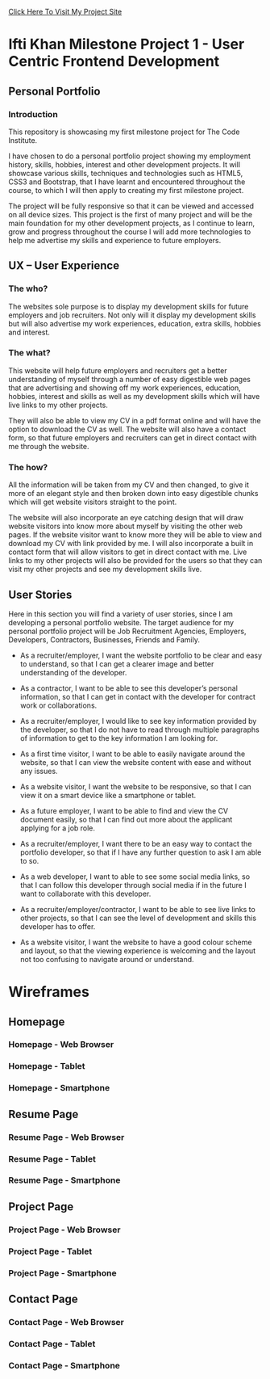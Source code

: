 [Click Here To Visit My Project Site](https://ifti-khan.github.io/ifti-khan-milestone-project-1/)

# Ifti Khan Milestone Project 1 - User Centric Frontend Development

## Personal Portfolio

### Introduction

This repository is showcasing my first milestone project for The Code Institute.

I have chosen to do a personal portfolio project showing my employment history, skills, hobbies, interest and other development projects. It will showcase various skills, techniques and technologies such as HTML5, CSS3 and Bootstrap, that I have learnt and encountered throughout the course, to which I will then apply to creating my first milestone project.

The project will be fully responsive so that it can be viewed and accessed on all device sizes. This project is the first of many project and will be the main foundation for my other development projects, as I continue to learn, grow and progress throughout the course I will add more technologies to help me advertise my skills and experience to future employers.


## UX – User Experience

### The who?
The websites sole purpose is to display my development skills for future employers and job recruiters. Not only will it display my development skills but will also advertise my work experiences, education, extra skills, hobbies and interest.

### The what?
This website will help future employers and recruiters get a better understanding of myself through a number of easy digestible web pages that are advertising and showing off my work experiences, education, hobbies, interest and skills as well as my development skills which will have live links to my other projects.

They will also be able to view my CV in a pdf format online and will have the option to download the CV as well. The website will also have a contact form, so that future employers and recruiters can get in direct contact with me through the website.

### The how?
All the information will be taken from my CV and then changed, to give it more of an elegant style and then broken down into easy digestible chunks which will get website visitors straight to the point.

The website will also incorporate an eye catching design that will draw website visitors into know more about myself by visiting the other web pages. If the website visitor want to know more they will be able to view and download my CV with link provided by me. I will also incorporate a built in contact form that will allow visitors to get in direct contact with me. Live links to my other projects will also be provided for the users so that they can visit my other projects and see my development skills live.


## User Stories

Here in this section you will find a variety of user stories, since I am developing a personal portfolio website. The target audience for my personal portfolio project will be Job Recruitment Agencies, Employers, Developers, Contractors, Businesses, Friends and Family.

* As a recruiter/employer, I want the website portfolio to be clear and easy to understand, so that I can get a clearer image and better understanding of the developer.

* As a contractor, I want to be able to see this developer’s personal information, so that I can get in contact with the developer for contract work or collaborations.

* As a recruiter/employer, I would like to see key information provided by the developer, so that I do not have to read through multiple paragraphs of information to get to the key information I am looking for.

* As a first time visitor, I want to be able to easily navigate around the website, so that I can view the website content with ease and without any issues.

* As a website visitor, I want the website to be responsive, so that I can view it on a smart device like a smartphone or tablet.

* As a future employer, I want to be able to find and view the CV document easily, so that I can find out more about the applicant applying for a job role.

* As a recruiter/employer, I want there to be an easy way to contact the portfolio developer, so that if I have any further question to ask I am able to so.

* As a web developer, I want to able to see some social media links, so that I can follow this developer through social media if in the future I want to collaborate with this developer.

* As a recruiter/employer/contractor, I want to be able to see live links to other projects, so that I can see the level of development and skills this developer has to offer.

* As a website visitor, I want the website to have a good colour scheme and layout, so that the viewing experience is welcoming and the layout not too confusing to navigate around or understand.


# Wireframes

## Homepage

### Homepage - Web Browser


### Homepage - Tablet


### Homepage - Smartphone

## Resume Page

### Resume Page - Web Browser


### Resume Page - Tablet


### Resume Page - Smartphone

## Project Page

### Project Page - Web Browser


### Project Page - Tablet


### Project Page - Smartphone

## Contact Page

### Contact Page - Web Browser


### Contact Page - Tablet


### Contact Page - Smartphone



